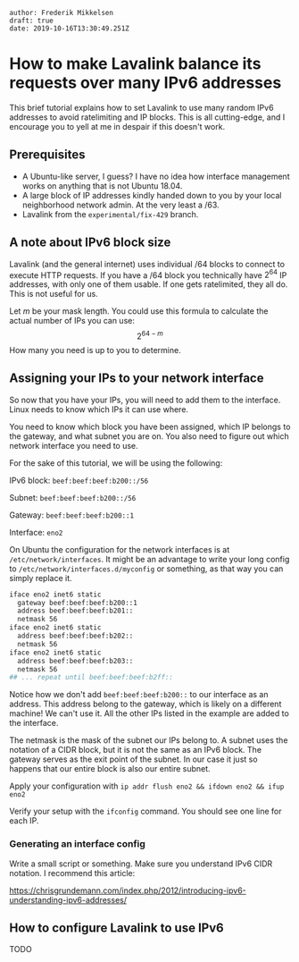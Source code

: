 ```properties
author: Frederik Mikkelsen
draft: true
date: 2019-10-16T13:30:49.251Z
```

# How to make Lavalink balance its requests over many IPv6 addresses

This brief tutorial explains how to set Lavalink to use many random IPv6 addresses to avoid ratelimiting and IP blocks. This is all cutting-edge, and I encourage you to yell at me in despair if this doesn't work.

## Prerequisites

* A Ubuntu-like server, I guess? I have no idea how interface management works on anything that is not Ubuntu 18.04.
* A large block of IP addresses kindly handed down to you by your local neighborhood network admin. At the very least a /63.
* Lavalink from the `experimental/fix-429` branch. 

## A note about IPv6 block size

Lavalink (and the general internet) uses individual /64 blocks to connect to execute HTTP requests. If you have a /64 block you technically have $2^{64}$ IP addresses, with only one of them usable. If one gets ratelimited, they all do. This is not useful for us.

Let $m$ be your mask length. You could use this formula to calculate the actual number of IPs you can use:
$$
2^{64-m}
$$
How many you need is up to you to determine.

## Assigning your IPs to your network interface

So now that you have your IPs, you will need to add them to the interface. Linux needs to know which IPs it can use where.

You need to know which block you have been assigned, which IP belongs to the gateway, and what subnet you are on. You also need to figure out which network interface you need to use.

For the sake of this tutorial, we will be using the following:

IPv6 block: `beef:beef:beef:b200::/56`

Subnet: `beef:beef:beef:b200::/56`

Gateway: `beef:beef:beef:b200::1`

Interface: `eno2`

On Ubuntu the configuration for the network interfaces is at `/etc/network/interfaces`. It might be an advantage to write your long config to `/etc/network/interfaces.d/myconfig` or something, as that way you can simply replace it.

```bash
iface eno2 inet6 static
  gateway beef:beef:beef:b200::1
  address beef:beef:beef:b201:: 
  netmask 56
iface eno2 inet6 static
  address beef:beef:beef:b202:: 
  netmask 56
iface eno2 inet6 static
  address beef:beef:beef:b203:: 
  netmask 56
## ... repeat until beef:beef:beef:b2ff::
```

Notice how we don't add `beef:beef:beef:b200::` to our interface as an address. This address belong to the gateway, which is likely on a different machine! We can't use it. All the other IPs listed in the example are added to the interface.

The netmask is the mask of the subnet our IPs belong to. A subnet uses the notation of a CIDR block, but it is not the same as an IPv6 block. The gateway serves as the exit point of the subnet. In our case it just so happens that our entire block is also our entire subnet.

Apply your configuration with `ip addr flush eno2 && ifdown eno2 && ifup eno2`

Verify your setup with the `ifconfig` command. You should see one line for each IP.

### Generating an interface config

Write a small script or something. Make sure you understand IPv6 CIDR notation. I recommend this article:

https://chrisgrundemann.com/index.php/2012/introducing-ipv6-understanding-ipv6-addresses/

## How to configure Lavalink to use IPv6

TODO